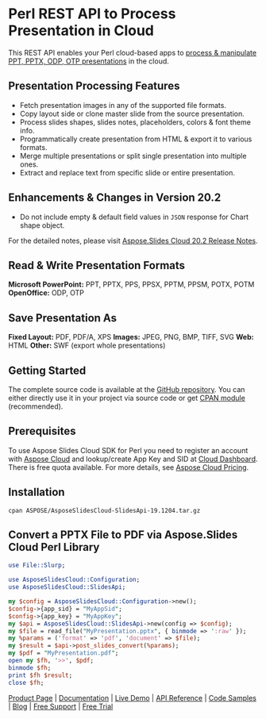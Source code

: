 # Perl REST API to Process Presentation in Cloud

This REST API enables your Perl cloud-based apps to [process & manipulate PPT, PPTX, ODP, OTP presentations](https://products.aspose.cloud/slides/perl) in the cloud.

## Presentation Processing Features

- Fetch presentation images in any of the supported file formats.
- Copy layout side or clone master slide from the source presentation.
- Process slides shapes, slides notes, placeholders, colors & font theme info.
- Programmatically create presentation from HTML & export it to various formats.
- Merge multiple presentations or split single presentation into multiple ones.
- Extract and replace text from specific slide or entire presentation.

## Enhancements & Changes in Version 20.2

- Do not include empty & default field values in `JSON` response for Chart shape object.

For the detailed notes, please visit [Aspose.Slides Cloud 20.2 Release Notes](https://docs.aspose.cloud/display/slidescloud/Aspose.Slides+Cloud+20.2+Release+Notes).

## Read & Write Presentation Formats

**Microsoft PowerPoint:** PPT, PPTX, PPS, PPSX, PPTM, PPSM, POTX, POTM
**OpenOffice:** ODP, OTP

## Save Presentation As

**Fixed Layout:** PDF, PDF/A, XPS
**Images:** JPEG, PNG, BMP, TIFF, SVG
**Web:** HTML
**Other:** SWF (export whole presentations)

## Getting Started

The complete source code is available at the [GitHub repository](https://github.com/aspose-slides-cloud/aspose-slides-cloud-perl). You can either directly use it in your project via source code or get [CPAN module](https://metacpan.org/release/AsposeSlidesCloud-SlidesApi) (recommended).

## Prerequisites

To use Aspose Slides Cloud SDK for Perl you need to register an account with [Aspose Cloud](https://www.aspose.cloud/) and lookup/create App Key and SID at [Cloud Dashboard](https://dashboard.aspose.cloud/#/apps). There is free quota available. For more details, see [Aspose Cloud Pricing](https://purchase.aspose.cloud/pricing).

## Installation

```console
cpan ASPOSE/AsposeSlidesCloud-SlidesApi-19.1204.tar.gz
```

## Convert a PPTX File to PDF via Aspose.Slides Cloud Perl Library

```perl
use File::Slurp;

use AsposeSlidesCloud::Configuration;
use AsposeSlidesCloud::SlidesApi;

my $config = AsposeSlidesCloud::Configuration->new();
$config->{app_sid} = "MyAppSid";
$config->{app_key} = "MyAppKey";
my $api = AsposeSlidesCloud::SlidesApi->new(config => $config);
my $file = read_file("MyPresentation.pptx", { binmode => ':raw' });
my %params = ('format' => 'pdf', 'document' => $file);
my $result = $api->post_slides_convert(%params);
my $pdf = "MyPresentation.pdf";
open my $fh, '>>', $pdf;
binmode $fh;
print $fh $result;
close $fh;
```

[Product Page](https://products.aspose.cloud/slides/perl) | [Documentation](https://docs.aspose.cloud/display/slidescloud/Home) | [Live Demo](https://products.aspose.app/slides/family) | [API Reference](https://apireference.aspose.cloud/slides/) | [Code Samples](https://github.com/aspose-slides-cloud/aspose-slides-cloud-perl) | [Blog](https://blog.aspose.cloud/category/slides/) | [Free Support](https://forum.aspose.cloud/c/slides) | [Free Trial](https://dashboard.aspose.cloud/#/apps)
